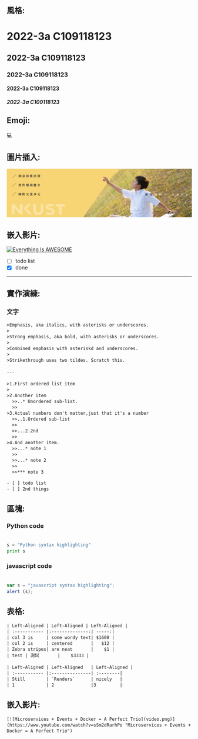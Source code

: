 
## 風格:
# 2022-3a C109118123
## 2022-3a C109118123
### 2022-3a C109118123
#### 2022-3a C109118123
##### 2022-3a C109118123


## Emoji:
💻


## 圖片插入:
![NKUST](nkust.jpg "nkust")

## 嵌入影片:
[![Everything Is AWESOME](https://img.youtube.com/vi/StTqXEQ2l-Y/0.jpg)](https://www.youtube.com/watch?v=StTqXEQ2l-Y "Everything Is AWESOME")


- [ ] todo list
- [x] done

---

## 實作演練:
### 文字
```
>Emphasis, aka italics, with asterisks or underscores.
>
>Strong emphasis, aka bold, with asterisks or underscores.
>
>Combined emphasis with asteriskd and underscores.
>
>Strikethrough uses two tildes. Scratch this.

---

>1.First ordered list item
>
>2.Another item
  >>..* Unordered sub-list.
  >>
>3.Actual numbers don't matter,just that it's a number
  >>..1.Ordered sub-list
  >>
  >>...2.2nd
  >>
>4.And another item.
  >>...* note 1
  >>
  >>...* note 2
  >>
  >>*** note 3
```

```
- [ ] todo list
- [ ] 2nd things
```

## 區塊:
### Python code
```python

s = "Python syntax highlighting"
print s

```
### javascript code
```javascript

var s = "javascript syntax highlighting";
alert (s);

```

## 表格:
```
| Left-Aligned | Left-Aligned | Left-Aligned |
| :----------- |:--------------:| -----:|
| col 3 is     | some wordy text| $1600 |
| col 2 is     | centered       |   $12 |
| Zebra stripes| are neat       |    $1 |
| test | 測試       |    $3333 |

| Left-Aligned | Left-Aligned   | Left-Aligned |
| :----------- |:---------------| :--------|
| Still        | `Renders`      | nicely   |
| 1            | 2              |3         |
```

## 嵌入影片:
```
[![Microservices + Events + Docker = A Perfect Trio](video.png)](https://www.youtube.com/watch?v=sSm2dRarhPo "Microservices + Events + Docker = A Perfect Trio")
```

